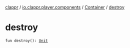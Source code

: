 [clappr](../../index.md) / [io.clappr.player.components](../index.md) / [Container](index.md) / [destroy](./destroy.md)

# destroy

`fun destroy(): `[`Unit`](https://kotlinlang.org/api/latest/jvm/stdlib/kotlin/-unit/index.html)